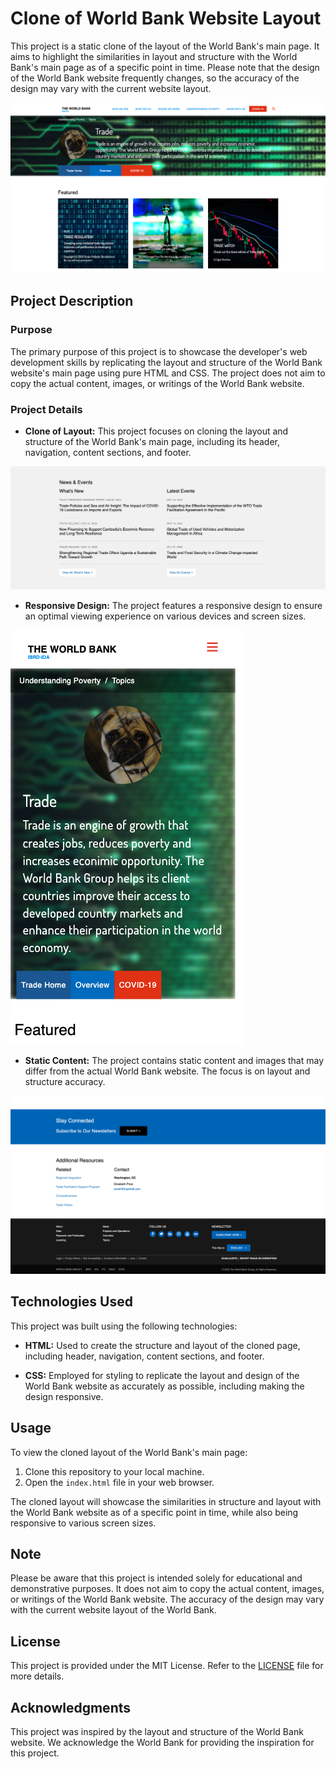 # Clone of World Bank Website Layout

This project is a static clone of the layout of the World Bank's main page. It aims to highlight the similarities in layout and structure with the World Bank's main page as of a specific point in time. Please note that the design of the World Bank website frequently changes, so the accuracy of the design may vary with the current website layout.

![Alt text](main-wt.png)

## Project Description

### Purpose

The primary purpose of this project is to showcase the developer's web development skills by replicating the layout and structure of the World Bank website's main page using pure HTML and CSS. The project does not aim to copy the actual content, images, or writings of the World Bank website.

### Project Details

- **Clone of Layout:** This project focuses on cloning the layout and structure of the World Bank's main page, including its header, navigation, content sections, and footer.

![Alt text](news-events.png)

- **Responsive Design:** The project features a responsive design to ensure an optimal viewing experience on various devices and screen sizes.

![Alt text](resp.png)

- **Static Content:** The project contains static content and images that may differ from the actual World Bank website. The focus is on layout and structure accuracy.

![Alt text](footer.png)

## Technologies Used

This project was built using the following technologies:

- **HTML:** Used to create the structure and layout of the cloned page, including header, navigation, content sections, and footer.

- **CSS:** Employed for styling to replicate the layout and design of the World Bank website as accurately as possible, including making the design responsive.

## Usage

To view the cloned layout of the World Bank's main page:

1. Clone this repository to your local machine.
2. Open the `index.html` file in your web browser.

The cloned layout will showcase the similarities in structure and layout with the World Bank website as of a specific point in time, while also being responsive to various screen sizes.

## Note

Please be aware that this project is intended solely for educational and demonstrative purposes. It does not aim to copy the actual content, images, or writings of the World Bank website. The accuracy of the design may vary with the current website layout of the World Bank.

## License

This project is provided under the MIT License. Refer to the [LICENSE](LICENSE) file for more details.

## Acknowledgments

This project was inspired by the layout and structure of the World Bank website. We acknowledge the World Bank for providing the inspiration for this project.
